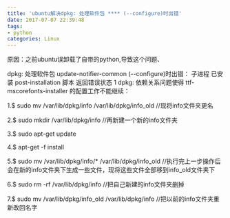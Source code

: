 ```yaml
---
title: 'ubuntu解决dpkg: 处理软件包 **** (--configure)时出错'
date: 2017-07-07 22:39:48
tags:
- python
categories: Linux
---
```


原因：之前ubuntu误卸载了自带的python,导致这个问题、

dpkg: 处理软件包 update-notifier-common (--configure)时出错：
子进程 已安装 post-installation 脚本 返回错误状态 1
dpkg: 依赖关系问题使得 ttf-mscorefonts-installer 的配置工作不能继续：

1.$ sudo mv /var/lib/dpkg/info /var/lib/dpkg/info_old //现将info文件夹更名

2.$ sudo mkdir /var/lib/dpkg/info //再新建一个新的info文件夹

3.$ sudo apt-get update

4.$ apt-get -f install

5.$ sudo mv /var/lib/dpkg/info/* /var/lib/dpkg/info_old //执行完上一步操作后会在新的info文件夹下生成一些文件，现将这些文件全部移到info_old文件夹下

6.$ sudo rm -rf /var/lib/dpkg/info //把自己新建的info文件夹删掉

7.$ sudo mv /var/lib/dpkg/info_old /var/lib/dpkg/info //把以前的info文件夹重新改回名字

<!-- more -->